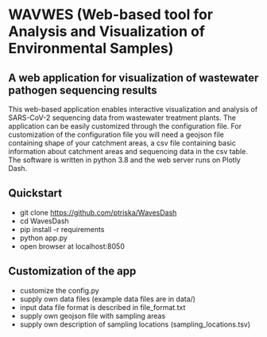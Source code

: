 # WAVWES (Web-based tool for Analysis and Visualization of Environmental Samples)
## A web application for visualization of wastewater pathogen sequencing results

This web-based application enables interactive visualization and analysis of SARS-CoV-2 sequencing data from wastewater treatment plants.
The application can be easily customized through the configuration file. For customization of the configuration file you will need a geojson file containing shape of your
catchment areas, a csv file containing basic information about catchment areas and sequencing data in the csv table.
The software is written in python 3.8 and the web server runs on Plotly Dash.

## Quickstart
+ git clone https://github.com/ptriska/WavesDash
+ cd WavesDash
+ pip install -r requirements
+ python app.py
+ open browser at localhost:8050

## Customization of the app
+ customize the config.py
+ supply own data files (example data files are in data/)
+ input data file format is described in file_format.txt
+ supply own geojson file with sampling areas
+ supply own description of sampling locations (sampling_locations.tsv)
